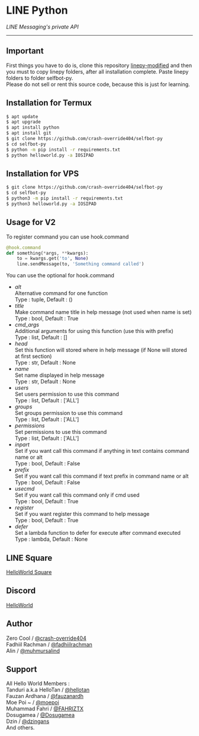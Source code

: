 # LINE Python

*LINE Messaging's private API*

----

## Important
First things you have to do is, clone this repository [linepy-modified](https://github.com/crash-override404/linepy-modified)
and then you must to copy linepy folders, after all installation complete. Paste linepy folders to folder selfbot-py.  
Please do not sell or rent this source code, because this is just for learning.

## Installation for Termux

```sh
$ apt update
$ apt upgrade
$ apt install python
$ apt install git
$ git clone https://github.com/crash-override404/selfbot-py
$ cd selfbot-py
$ python -m pip install -r requirements.txt
$ python helloworld.py -a IOSIPAD
```

## Installation for VPS

```sh
$ git clone https://github.com/crash-override404/selfbot-py
$ cd selfbot-py
$ python3 -m pip install -r requirements.txt
$ python3 helloworld.py -a IOSIPAD
```

## Usage for V2
To register command you can use hook.command
```python
@hook.command
def something(*args, **kwargs):
    to = kwargs.get('to', None)
    line.sendMessage(to, 'Something command called')
```

You can use the optional for hook.command
* *alt*  
   Alternative command for one function  
   Type : tuple, Default : ()
* *title*  
   Make command name title in help message (not used when name is set)  
   Type : bool, Default : True
* *cmd_args*  
   Additional arguments for using this function (use this with prefix)  
   Type : list, Default : []
* *head*  
   Set this function will stored where in help message (if None will stored at first section)  
   Type : str, Default : None
* *name*  
   Set name displayed in help message  
   Type : str, Default : None
* *users*  
   Set users permission to use this command  
   Type : list, Default : ['ALL']
* *groups*  
   Set groups permission to use this command  
   Type : list, Default : ['ALL']
* *permissions*  
   Set permissions to use this command  
   Type : list, Default : ['ALL']
* *inpart*  
   Set if you want call this command if anything in text contains command name or alt  
   Type : bool, Default : False
* *prefix*  
   Set if you want call this command if text prefix in command name or alt  
   Type : bool, Default : False
* *usecmd*  
   Set if you want call this command only if cmd used  
   Type : bool, Default : True
* *register*  
   Set if you want register this command to help message  
   Type : bool, Default : True
* *defer*  
   Set a lambda function to defer for execute after command executed  
   Type : lambda, Default : None


## LINE Square
[HelloWorld Square](https://line.me/ti/g2/JGUODBE4RE)

## Discord
[HelloWorld](https://discord.gg/5jqbutB)

## Author
Zero Cool / [@crash-override404](https://github.com/crash-override404)  
Fadhiil Rachman / [@fadhiilrachman](https://www.instagram.com/fadhiilrachman)  
Alin / [@muhmursalind](https://github.com/muhmursalind)

## Support
All Hello World Members :  
Tanduri a.k.a HelloTan / [@hellotan](https://github.com/hellotan)  
Fauzan Ardhana / [@fauzanardh](https://github.com/fauzanardh)  
Moe Poi ~ / [@moepoi](https://github.com/moepoi)  
Muhammad Fahri / [@FAHRIZTX](https://github.com/FAHRIZTX)  
Dosugamea / [@Dosugamea](https://github.com/Dosugamea)  
Dzin / [@dzingans](https://github.com/dzingans)  
And others.
